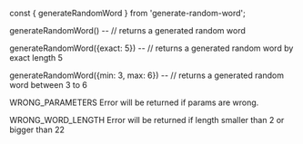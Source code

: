 const { generateRandomWord } from 'generate-random-word';

generateRandomWord() -- // returns a generated random word

generateRandomWord({exact: 5}) -- // returns a generated random word by exact length 5

generateRandomWord({min: 3, max: 6}) -- // returns a generated random word between 3 to 6 

WRONG_PARAMETERS Error will be returned if params are wrong.

WRONG_WORD_LENGTH Error will be returned if length smaller than 2 or bigger than 22